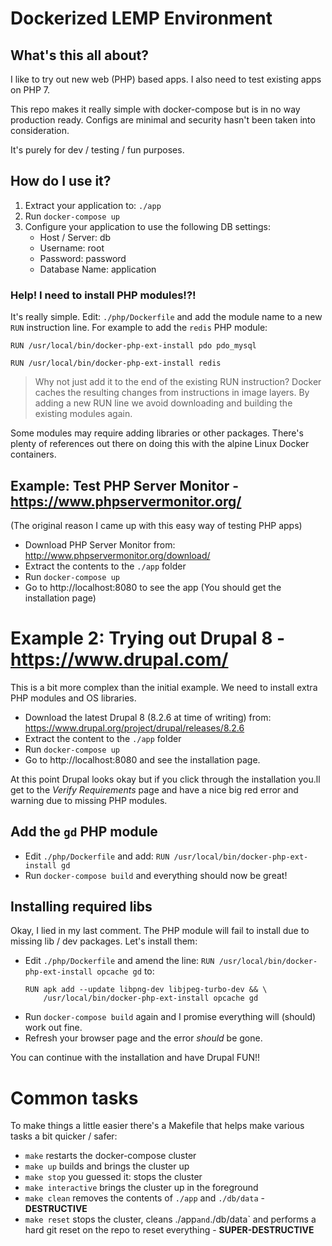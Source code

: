 # Dockerized LEMP Environment

## What's this all about?
I like to try out new web (PHP) based apps. I also need to test existing apps on PHP 7.

This repo makes it really simple with docker-compose but is in no way production ready.
Configs are minimal and security hasn't been taken into consideration.

It's purely for dev / testing / fun purposes.

## How do I use it?
1. Extract your application to: `./app`
2. Run `docker-compose up`
3. Configure your application to use the following DB settings:
    * Host / Server: db
    * Username: root
    * Password: password
    * Database Name: application

### Help! I need to install PHP modules!?!
It's really simple. Edit: `./php/Dockerfile` and add the module name to a new
`RUN` instruction line. For example to add the `redis` PHP module:
```
RUN /usr/local/bin/docker-php-ext-install pdo pdo_mysql

RUN /usr/local/bin/docker-php-ext-install redis
```
> Why not just add it to the end of the existing RUN instruction?
> Docker caches the resulting changes from instructions in image layers.
> By adding a new RUN line we avoid downloading and building the existing
> modules again.

Some modules may require adding libraries or other packages. There's plenty of references
out there on doing this with the alpine Linux Docker containers.

## Example: Test PHP Server Monitor - https://www.phpservermonitor.org/
(The original reason I came up with this easy way of testing PHP apps)

* Download PHP Server Monitor from: http://www.phpservermonitor.org/download/
* Extract the contents to the `./app` folder
* Run `docker-compose up`
* Go to http://localhost:8080 to see the app (You should get the installation page)

# Example 2: Trying out Drupal 8 - https://www.drupal.com/
This is a bit more complex than the initial example. We need to install extra
PHP modules and OS libraries.

* Download the latest Drupal 8 (8.2.6 at time of writing) from:
  https://www.drupal.org/project/drupal/releases/8.2.6
* Extract the content to the `./app` folder
* Run `docker-compose up`
* Go to http://localhost:8080 and see the installation page.

At this point Drupal looks okay but if you click through the installation you.ll
get to the *Verify Requirements* page and have a nice big red error and warning due
to missing PHP modules.

## Add the `gd` PHP module
* Edit `./php/Dockerfile` and add: `RUN /usr/local/bin/docker-php-ext-install gd`
* Run `docker-compose build` and everything should now be great!

## Installing required libs
Okay, I lied in my last comment. The PHP module will fail to install due to
missing lib / dev packages. Let's install them:

* Edit `./php/Dockerfile` and amend the line:
  `RUN /usr/local/bin/docker-php-ext-install opcache gd` to:
  ```
  RUN apk add --update libpng-dev libjpeg-turbo-dev && \
      /usr/local/bin/docker-php-ext-install opcache gd
  ```
* Run `docker-compose build` again and I promise everything will (should) work out fine.
* Refresh your browser page and the error *should* be gone.

You can continue with the installation and have Drupal FUN!!

# Common tasks
To make things a little easier there's a Makefile that helps make various tasks a
bit quicker / safer:

* `make` restarts the docker-compose cluster
* `make up` builds and brings the cluster up
* `make stop` you guessed it: stops the cluster
* `make interactive` brings the cluster up in the foreground
* `make clean` removes the contents of `./app` and `./db/data` - **DESTRUCTIVE**
* `make reset` stops the cluster, cleans ./app` and `./db/data` and performs a
  hard git reset on the repo to reset everything - **SUPER-DESTRUCTIVE**

